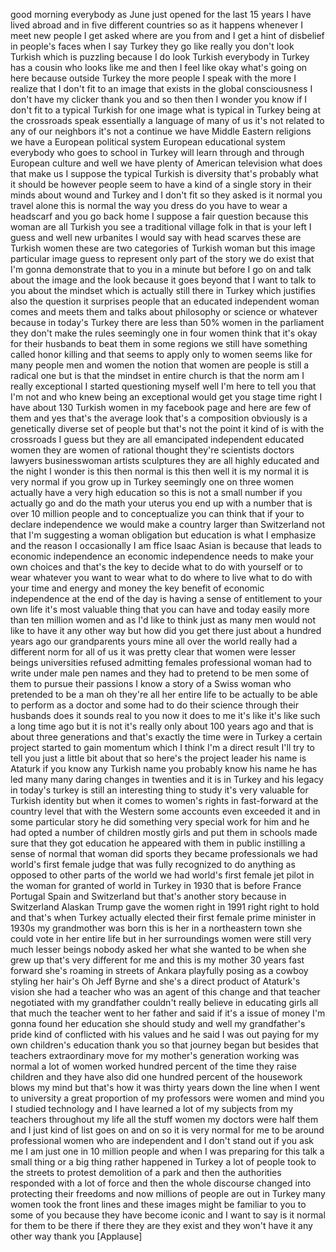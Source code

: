 
good morning everybody as June just
opened for the last 15 years I have
lived abroad and in five different
countries so as it happens whenever I
meet new people I get asked where are
you from and I get a hint of disbelief
in people&#39;s faces when I say Turkey they
go like really
you don&#39;t look Turkish which is puzzling
because I do look Turkish everybody in
Turkey has a cousin who looks like me
and then I feel like okay what&#39;s going
on here because outside Turkey the more
people I speak with the more I realize
that I don&#39;t fit to an image that exists
in the global consciousness I don&#39;t have
my clicker thank you and so then then I
wonder you know if I don&#39;t fit to a
typical Turkish for one image what is
typical in Turkey being at the
crossroads speak essentially a language
of many of us it&#39;s not related to any of
our neighbors it&#39;s not a continue we
have Middle Eastern religions we have a
European political system European
educational system everybody who goes to
school in Turkey will learn through and
through European culture and well we
have plenty of American television what
does that make us I suppose the typical
Turkish is diversity that&#39;s probably
what it should be
however people seem to have a kind of a
single story in their minds about wound
and Turkey and I don&#39;t fit so they asked
is it normal
you travel alone this is normal the way
you dress do you have to wear a
headscarf and you go back home I suppose
a fair question because this woman are
all Turkish you see a traditional
village folk in that is your left I
guess and well new urbanites I would say
with head scarves
these are Turkish women these are two
categories of Turkish woman but this
image particular image guess
to represent only part of the story we
do exist that I&#39;m gonna demonstrate that
to you in a minute but before I go on
and talk about the image and the look
because it goes beyond that I want to
talk to you about the mindset which is
actually still there in Turkey which
justifies also the question it surprises
people that an educated independent
woman comes and meets them and talks
about philosophy or science or whatever
because in today&#39;s Turkey there are less
than 50% women in the parliament
they don&#39;t make the rules seemingly one
in four women think that it&#39;s okay for
their husbands to beat them in some
regions we still have something called
honor killing and that seems to apply
only to women seems like for many people
men and women the notion that women are
people is still a radical one but is
that the mindset in entire church is
that the norm
am I really exceptional I started
questioning myself well I&#39;m here to tell
you that I&#39;m not and who knew being an
exceptional would get you stage time
right I have about 130 Turkish women in
my facebook page and here are few of
them and yes that&#39;s the average look
that&#39;s a composition obviously is a
genetically diverse set of people but
that&#39;s not the point it kind of is with
the crossroads I guess but they are all
emancipated independent educated women
they are women of rational thought
they&#39;re scientists doctors lawyers
businesswoman artists
sculptures they are all highly educated
and the night I wonder is this then
normal is this then well it is my normal
it is very normal if you grow up in
Turkey seemingly one on three women
actually have a very high education so
this is not a small number if you
actually go and do the math your uterus
you end up with a number that is over 10
million people and to conceptualize you
can think that if your
to declare independence we would make a
country larger than Switzerland not that
I&#39;m suggesting a woman obligation but
education is what I emphasize and the
reason I occasionally I am ffice Isaac
Asian is because that leads to economic
independence an economic independence
needs to make your own choices and
that&#39;s the key to decide what to do with
yourself or to wear whatever you want to
wear what to do where to live what to do
with your time and energy and money the
key benefit of economic independence at
the end of the day is having a sense of
entitlement to your own life it&#39;s most
valuable thing that you can have and
today easily more than ten million women
and as I&#39;d like to think just as many
men would not like to have it any other
way but how did you get there just about
a hundred years ago our grandparents
yours mine all over the world really had
a different norm for all of us it was
pretty clear that women were lesser
beings universities refused admitting
females
professional woman had to write under
male pen names and they had to pretend
to be men some of them to pursue their
passions I know a story of a Swiss woman
who pretended to be a man oh they&#39;re all
her entire life to be actually to be
able to perform as a doctor and some had
to do their science through their
husbands does it sounds real to you now
it does to me it&#39;s like it&#39;s like such a
long time ago but it is not it&#39;s really
only about 100 years ago and that is
about three generations and that&#39;s
exactly the time were in Turkey a
certain project started to gain momentum
which I think I&#39;m a direct result I&#39;ll
try to tell you just a little bit about
that so here&#39;s the project leader
his name is Ataturk if you know any
Turkish name you probably know his name
he has led many many daring changes in
twenties and
it is in Turkey and his legacy in
today&#39;s turkey is still an interesting
thing to study it&#39;s very valuable for
Turkish identity but when it comes to
women&#39;s rights in fast-forward at the
country level that with the Western some
accounts even exceeded it and in some
particular story he did something very
special work for him and he had opted a
number of children mostly girls and put
them in schools made sure that they got
education he appeared with them in
public instilling a sense of normal that
woman did sports they became
professionals we had world&#39;s first
female judge that was fully recognized
to do anything as opposed to other parts
of the world we had world&#39;s first female
jet pilot in the woman for granted of
world in Turkey in 1930 that is before
France Portugal Spain and Switzerland
but that&#39;s another story
because in Switzerland Alaskan Trump
gave the women right in 1991 right right
to hold and that&#39;s when Turkey actually
elected their first female prime
minister in 1930s my grandmother was
born this is her in a northeastern town
she could vote in her entire life but in
her surroundings women were still very
much lesser beings
nobody asked her what she wanted to be
when she grew up that&#39;s very different
for me and this is my mother 30 years
fast forward she&#39;s roaming in streets of
Ankara playfully posing as a cowboy
styling her hair&#39;s Oh Jeff Byrne and
she&#39;s a direct product of Ataturk&#39;s
vision she had a teacher who was an
agent of this change and that teacher
negotiated with my grandfather couldn&#39;t
really believe in educating girls all
that much the teacher went to her father
and said if it&#39;s a issue of money I&#39;m
gonna found her education she should
study and well my grandfather&#39;s pride
kind of conflicted with his values and
he said I was out paying for my own
children&#39;s education thank you so that
journey began but besides that teachers
extraordinary move for my mother&#39;s
generation
working was normal a lot of women worked
hundred percent of the time they raise
children and they have also did one
hundred percent of the housework blows
my mind but that&#39;s how it was thirty
years down the line when I went to
university a great proportion of my
professors were women and mind you I
studied technology and I have learned a
lot of my subjects from my teachers
throughout my life all the stuff women
my doctors were half them and I just
kind of list goes on and on so it is
very normal for me to be around
professional women who are independent
and I don&#39;t stand out if you ask me I am
just one in 10 million people and when I
was preparing for this talk a small
thing or a big thing rather happened in
Turkey a lot of people took to the
streets to protest demolition of a park
and then the authorities responded with
a lot of force and then the whole
discourse changed into protecting their
freedoms and now millions of people are
out in Turkey many women took the front
lines and these images might be familiar
to you to some of you because they have
become iconic and I want to say is it
normal for them to be there if there
they are they exist and they won&#39;t have
it any other way
thank you
[Applause]
